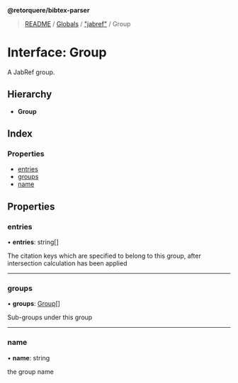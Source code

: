 **@retorquere/bibtex-parser**

> [README](../README.md) / [Globals](../globals.md) / ["jabref"](../modules/_jabref_.md) / Group

# Interface: Group

A JabRef group.

## Hierarchy

* **Group**

## Index

### Properties

* [entries](_jabref_.group.md#entries)
* [groups](_jabref_.group.md#groups)
* [name](_jabref_.group.md#name)

## Properties

### entries

•  **entries**: string[]

The citation keys which are specified to belong to this group, after intersection calculation has been applied

___

### groups

•  **groups**: [Group](_jabref_.group.md)[]

Sub-groups under this group

___

### name

•  **name**: string

the group name
